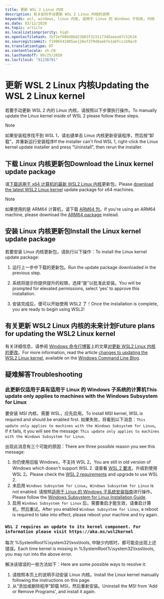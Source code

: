 ```yaml
---
title: 更新 WSL 2 Linux 内核
description: 有关如何手动更新 WSL 2 Linux 内核的说明
keywords: wsl, windows, linux 内核, 适用于 Linux 的 Windows 子系统, 内核
ms.date: 03/12/2020
ms.topic: article
ms.localizationpriority: high
ms.openlocfilehash: 7bf2ef606d0bd23083f323117348aeea87c52b10
ms.sourcegitcommit: f1996541005ae126ef379d8aebfe1abfcccb9ac9
ms.translationtype: HT
ms.contentlocale: zh-CN
ms.lasthandoff: 09/25/2020
ms.locfileid: "91238791"
---
```

# <a name="updating-the-wsl-2-linux-kernel"></a><span data-ttu-id="89bc8-104">更新 WSL 2 Linux 内核</span><span class="sxs-lookup"><span data-stu-id="89bc8-104">Updating the WSL 2 Linux kernel</span></span>

<span data-ttu-id="89bc8-105">若要手动更新 WSL 2 内的 Linux 内核，请按照以下步骤执行操作。</span><span class="sxs-lookup"><span data-stu-id="89bc8-105">To manually update the Linux kernel inside of WSL 2 please follow these steps.</span></span>

> [!NOTE] 
> <span data-ttu-id="89bc8-106">如果安装程序找不到 WSL 1，请右键单击 Linux 内核更新安装程序，然后按“卸载”，并重新运行安装程序</span><span class="sxs-lookup"><span data-stu-id="89bc8-106">If the installer can't find WSL 1, right-click the Linux kernel update installer and press "Uninstall", then rerun the installer.</span></span>

## <a name="download-the-linux-kernel-update-package"></a><span data-ttu-id="89bc8-107">下载 Linux 内核更新包</span><span class="sxs-lookup"><span data-stu-id="89bc8-107">Download the Linux kernel update package</span></span>

<span data-ttu-id="89bc8-108">请[下载适用于 x64 计算机的最新 WSL2 Linux 内核](https://wslstorestorage.blob.core.windows.net/wslblob/wsl_update_x64.msi)更新包。</span><span class="sxs-lookup"><span data-stu-id="89bc8-108">Please [download the latest WSL2 Linux kernel](https://wslstorestorage.blob.core.windows.net/wslblob/wsl_update_x64.msi) update package for x64 machines.</span></span>

> [!NOTE]
> <span data-ttu-id="89bc8-109">如果使用的是 ARM64 计算机，请下载 [ARM64 包](https://wslstorestorage.blob.core.windows.net/wslblob/wsl_update_arm64.msi)。</span><span class="sxs-lookup"><span data-stu-id="89bc8-109">If you're using an ARM64 machine, please download the [ARM64 package](https://wslstorestorage.blob.core.windows.net/wslblob/wsl_update_arm64.msi) instead.</span></span>

## <a name="install-the-linux-kernel-update-package"></a><span data-ttu-id="89bc8-110">安装 Linux 内核更新包</span><span class="sxs-lookup"><span data-stu-id="89bc8-110">Install the Linux kernel update package</span></span>

<span data-ttu-id="89bc8-111">若要安装 Linux 内核更新包，请执行以下操作：</span><span class="sxs-lookup"><span data-stu-id="89bc8-111">To install the Linux kernel update package:</span></span>

  1. <span data-ttu-id="89bc8-112">运行上一步中下载的更新包。</span><span class="sxs-lookup"><span data-stu-id="89bc8-112">Run the update package downloaded in the previous step.</span></span>

  2. <span data-ttu-id="89bc8-113">系统将提示你提供提升的权限，选择“是”以批准此安装。</span><span class="sxs-lookup"><span data-stu-id="89bc8-113">You will be prompted for elevated permissions, select ‘yes’ to approve this installation.</span></span>

  3. <span data-ttu-id="89bc8-114">安装完成后，便可以开始使用 WSL2 了！</span><span class="sxs-lookup"><span data-stu-id="89bc8-114">Once the installation is complete, you are ready to begin using WSL2!</span></span>

## <a name="future-plans-for-updating-the-wsl2-linux-kernel"></a><span data-ttu-id="89bc8-115">有关更新 WSL2 Linux 内核的未来计划</span><span class="sxs-lookup"><span data-stu-id="89bc8-115">Future plans for updating the WSL2 Linux kernel</span></span>

<span data-ttu-id="89bc8-116">有关详细信息，请参阅 [Windows 命令行博客](https://aka.ms/cliblog)上的文章[对更新 WSL2 Linux 内核的更改](https://devblogs.microsoft.com/commandline/wsl2-will-be-generally-available-in-windows-10-version-2004)。</span><span class="sxs-lookup"><span data-stu-id="89bc8-116">For more information, read the article [changes to updating the WSL2 Linux kernel](https://devblogs.microsoft.com/commandline/wsl2-will-be-generally-available-in-windows-10-version-2004), available on the [Windows Command Line Blog](https://aka.ms/cliblog).</span></span>

## <a name="troubleshooting"></a><span data-ttu-id="89bc8-117">疑难解答</span><span class="sxs-lookup"><span data-stu-id="89bc8-117">Troubleshooting</span></span>

### <a name="this-update-only-applies-to-machines-with-the-windows-subsystem-for-linux"></a><span data-ttu-id="89bc8-118">此更新仅适用于具有适用于 Linux 的 Windows 子系统的计算机</span><span class="sxs-lookup"><span data-stu-id="89bc8-118">This update only applies to machines with the Windows Subsystem for Linux</span></span>
<span data-ttu-id="89bc8-119">要安装 MSI 内核，需要 WSL，应先启用。</span><span class="sxs-lookup"><span data-stu-id="89bc8-119">To install MSI kernel, WSL is required and should be enabled first.</span></span> <span data-ttu-id="89bc8-120">如果失败，将看到以下消息：`This update only applies to machines with the Windows Subsystem for Linux`。</span><span class="sxs-lookup"><span data-stu-id="89bc8-120">If it fails, it you will see the message: `This update only applies to machines with the Windows Subsystem for Linux`.</span></span> 

<span data-ttu-id="89bc8-121">出现此消息有三个可能的原因：</span><span class="sxs-lookup"><span data-stu-id="89bc8-121">There are three possible reason you see this message:</span></span>

1. <span data-ttu-id="89bc8-122">你仍使用旧版 Windows，不支持 WSL 2。</span><span class="sxs-lookup"><span data-stu-id="89bc8-122">You are still in old version of Windows which doesn't support WSL 2.</span></span> <span data-ttu-id="89bc8-123">请查看 [WSL 2 要求](https://docs.microsoft.com/windows/wsl/install-win10#update-to-wsl-2)，升级到使用 WSL 2。</span><span class="sxs-lookup"><span data-stu-id="89bc8-123">Please check the [WSL 2 requirements](https://docs.microsoft.com/windows/wsl/install-win10#update-to-wsl-2) and upgrade to use WSL 2.</span></span> 
2. <span data-ttu-id="89bc8-124">未启用 `Windows Subsystem for Linux`。</span><span class="sxs-lookup"><span data-stu-id="89bc8-124">`Windows Subsystem for Linux` is not enabled.</span></span> <span data-ttu-id="89bc8-125">请按照[适用于 Linux 的 Windows 子系统安装指南](https://docs.microsoft.com/windows/wsl/install-win10)进行操作。</span><span class="sxs-lookup"><span data-stu-id="89bc8-125">Please follow the [Windows Subsystem for Linux Installation Guide](https://docs.microsoft.com/windows/wsl/install-win10).</span></span>
3. <span data-ttu-id="89bc8-126">启用 `Windows Subsystem for Linux` 后，需要重启才能生效，请重启计算机，然后重试。</span><span class="sxs-lookup"><span data-stu-id="89bc8-126">After you enabled `Windows Subsystem for Linux`, a reboot is required to take into effect, please reboot your machine and try again.</span></span>

### `WSL 2 requires an update to its kernel component. For information please visit https://aka.ms/wsl2kernel`

<span data-ttu-id="89bc8-127">每次 %SystemRoot%\system32\lxss\tools\, 中缺少内核时，都可能会出现上述错误。</span><span class="sxs-lookup"><span data-stu-id="89bc8-127">Each time kernel is missing in %SystemRoot%\system32\lxss\tools\, you may run into the above error.</span></span>

<span data-ttu-id="89bc8-128">解决该错误的一些方法如下：</span><span class="sxs-lookup"><span data-stu-id="89bc8-128">Here are some possible ways to resolve it:</span></span>

1. <span data-ttu-id="89bc8-129">请按照本页上的说明手动安装 Linux 内核。</span><span class="sxs-lookup"><span data-stu-id="89bc8-129">Install the Linux kernel manually following the instructions on this page.</span></span>
2. <span data-ttu-id="89bc8-130">从“添加或删除程序”卸载 MSI，然后重新安装。</span><span class="sxs-lookup"><span data-stu-id="89bc8-130">Uninstall the MSI from 'Add or Remove Programs', and install it again.</span></span>